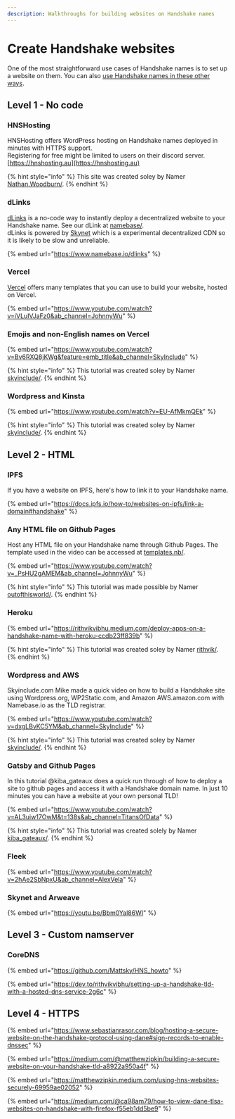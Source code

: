 ```yaml
---
description: Walkthroughs for building websites on Handshake names
---
```


# Create Handshake websites

One of the most straightforward use cases of Handshake names is to set up a website on them. You can also [use Handshake names in these other ways](how-to-use-handshake-names.md).

## Level 1 - No code

### HNSHosting

HNSHosting offers WordPress hosting on Handshake names deployed in minutes with HTTPS support.  
Registering for free might be limited to users on their discord server.
[https://hnshosting.au](https://hnshosting.au)

{% hint style="info" %}
This site was created soley by Namer [Nathan.Woodburn/](https://nathan.woodburn.au/).
{% endhint %}

### dLinks

[dLinks](https://namebase.io/dlinks) is a no-code way to instantly deploy a decentralized website to your Handshake name. See our dLink at [namebase/](https://namebase.hns.to).  
dLinks is powered by [Skynet](https://siasky.net/) which is a experimental decentralized CDN so it is likely to be slow and unreliable.

{% embed url="https://www.namebase.io/dlinks" %}

### Vercel

[Vercel](https://vercel.com) offers many templates that you can use to build your website, hosted on Vercel.

{% embed url="https://www.youtube.com/watch?v=iVLuIVJaFz0&ab_channel=JohnnyWu" %}

### Emojis and non-English names on Vercel

{% embed url="https://www.youtube.com/watch?v=Bv6RXQ8jKWg&feature=emb_title&ab_channel=SkyInclude" %}

{% hint style="info" %}
This tutorial was created soley by Namer [skyinclude/](https://hns.to/skyinclude/).
{% endhint %}

### Wordpress and Kinsta

{% embed url="https://www.youtube.com/watch?v=EU-AfMkmQEk" %}

{% hint style="info" %}
This tutorial was created soley by Namer [skyinclude/](https://hns.to/skyinclude/).
{% endhint %}

## Level 2 - HTML

### IPFS

If you have a website on IPFS, here's how to link it to your Handshake name.

{% embed url="https://docs.ipfs.io/how-to/websites-on-ipfs/link-a-domain#handshake" %}

### Any HTML file on Github Pages

Host any HTML file on your Handshake name through Github Pages. The template used in the video can be accessed at [templates.nb/](https://hns.to/templates.nb/).

{% embed url="https://www.youtube.com/watch?v=_PsHU2gAMEM&ab_channel=JohnnyWu" %}

{% hint style="info" %}
This tutorial was made possible by Namer [outofthisworld/](https://hns.to/outofthisworld/).
{% endhint %}

### Heroku

{% embed url="https://rithvikvibhu.medium.com/deploy-apps-on-a-handshake-name-with-heroku-ccdb23ff839b" %}

{% hint style="info" %}
This tutorial was created soley by Namer [rithvik/](https://hns.to/rithvik/).
{% endhint %}

### Wordpress and AWS

Skyinclude.com Mike made a quick video on how to build a Handshake site using Wordpress.org, WP2Static.com, and Amazon AWS.amazon.com with Namebase.io as the TLD registrar.

{% embed url="https://www.youtube.com/watch?v=dxgLBvKC5YM&ab_channel=SkyInclude" %}

{% hint style="info" %}
This tutorial was created soley by Namer [skyinclude/](https://hns.to/skyinclude/).
{% endhint %}

### Gatsby and Github Pages

In this tutorial @kiba\_gateaux does a quick run through of how to deploy a site to github pages and access it with a Handshake domain name. In just 10 minutes you can have a website at your own personal TLD!

{% embed url="https://www.youtube.com/watch?v=AL3uiw17OwM&t=138s&ab_channel=TitansOfData" %}

{% hint style="info" %}
This tutorial was created solely by Namer [kiba\_gateaux/](https://hns.to/kiba\_gateaux/).
{% endhint %}

### Fleek

{% embed url="https://www.youtube.com/watch?v=2hAe2SbNpxU&ab_channel=AlexVela" %}

### Skynet and Arweave

{% embed url="https://youtu.be/Bbm0Yal86WI" %}

## Level 3 - Custom namserver

### CoreDNS

{% embed url="https://github.com/Mattsky/HNS_howto" %}

{% embed url="https://dev.to/rithvikvibhu/setting-up-a-handshake-tld-with-a-hosted-dns-service-2g6c" %}

## Level 4 - HTTPS

{% embed url="https://www.sebastianrasor.com/blog/hosting-a-secure-website-on-the-handshake-protocol-using-dane#sign-records-to-enable-dnssec" %}

{% embed url="https://medium.com/@matthewzipkin/building-a-secure-website-on-your-handshake-tld-a8922a950a4f" %}

{% embed url="https://matthewzipkin.medium.com/using-hns-websites-securely-69959ae02052" %}

{% embed url="https://medium.com/@ca98am79/how-to-view-dane-tlsa-websites-on-handshake-with-firefox-f55eb1dd5be9" %}

